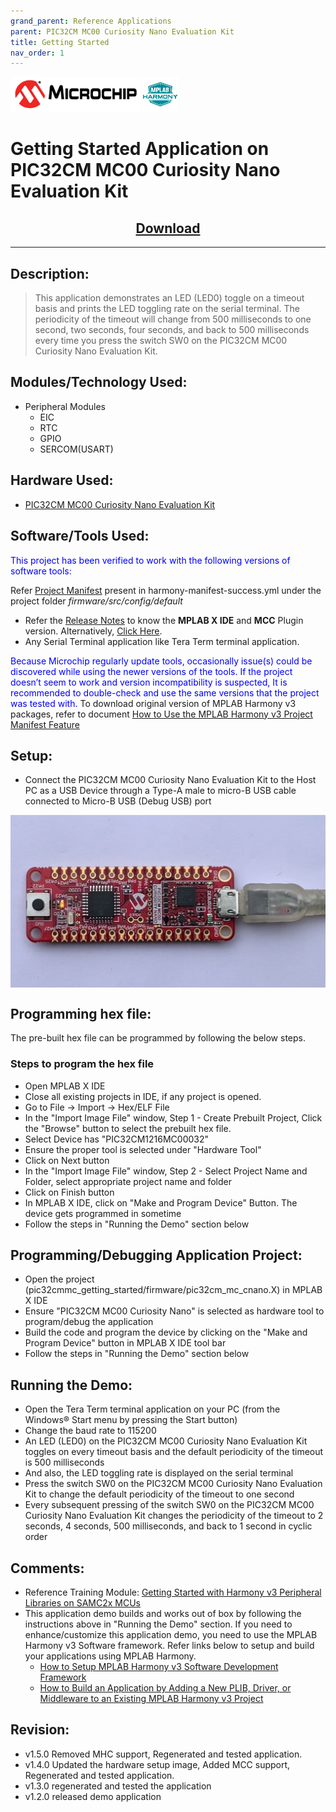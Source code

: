 ```yaml
---
grand_parent: Reference Applications
parent: PIC32CM MC00 Curiosity Nano Evaluation Kit
title: Getting Started
nav_order: 1
---
```


<img src = "images/microchip_logo.png">
<img src = "images/microchip_mplab_harmony_logo_small.png">

# Getting Started Application on PIC32CM MC00 Curiosity Nano Evaluation Kit
<h2 align="center"> <a href="https://github.com/Microchip-MPLAB-Harmony/reference_apps/releases/latest/download/pic32cmmc_getting_started.zip" > Download </a> </h2>

-----
## Description:

> This application demonstrates an LED (LED0) toggle on a timeout basis and prints the LED toggling rate on the serial terminal. The periodicity of the timeout will change from 500 milliseconds to one second, two seconds, four seconds, and back to 500 milliseconds every time you press the switch SW0 on the PIC32CM MC00 Curiosity Nano Evaluation Kit.

## Modules/Technology Used:
- Peripheral Modules
	- EIC
	- RTC       
	- GPIO
	- SERCOM(USART)

## Hardware Used:

- [PIC32CM MC00 Curiosity Nano Evaluation Kit](https://www.microchip.com/DevelopmentTools/ProductDetails/PartNO/EV10N93A)   

## Software/Tools Used:
<span style="color:blue"> This project has been verified to work with the following versions of software tools:</span>  

Refer [Project Manifest](./firmware/src/config/default/harmony-manifest-success.yml) present in harmony-manifest-success.yml under the project folder *firmware/src/config/default*  
- Refer the [Release Notes](../../../release_notes.md#development-tools) to know the **MPLAB X IDE** and **MCC** Plugin version. Alternatively, [Click Here](https://github.com/Microchip-MPLAB-Harmony/reference_apps/blob/master/release_notes.md#development-tools).
- Any Serial Terminal application like Tera Term terminal application.

<span style="color:blue"> Because Microchip regularly update tools, occasionally issue(s) could be discovered while using the newer versions of the tools. If the project doesn’t seem to work and version incompatibility is suspected, It is recommended to double-check and use the same versions that the project was tested with. </span> To download original version of MPLAB Harmony v3 packages, refer to document [How to Use the MPLAB Harmony v3 Project Manifest Feature](https://ww1.microchip.com/downloads/en/DeviceDoc/How-to-Use-the-MPLAB-Harmony-v3-Project-Manifest-Feature-DS90003305.pdf)

## Setup:
- Connect the PIC32CM MC00 Curiosity Nano Evaluation Kit to the Host PC as a USB Device through a Type-A male to micro-B USB cable connected to Micro-B USB (Debug USB) port

<img src = "images/getting_started_demo_setup.png" align="middle">

## Programming hex file:
The pre-built hex file can be programmed by following the below steps.  

### Steps to program the hex file
- Open MPLAB X IDE
- Close all existing projects in IDE, if any project is opened.
- Go to File -> Import -> Hex/ELF File
- In the "Import Image File" window, Step 1 - Create Prebuilt Project, Click the "Browse" button to select the prebuilt hex file.
- Select Device has "PIC32CM1216MC00032"
- Ensure the proper tool is selected under "Hardware Tool"
- Click on Next button
- In the "Import Image File" window, Step 2 - Select Project Name and Folder, select appropriate project name and folder
- Click on Finish button
- In MPLAB X IDE, click on "Make and Program Device" Button. The device gets programmed in sometime
- Follow the steps in "Running the Demo" section below


## Programming/Debugging Application Project:
- Open the project (pic32cmmc_getting_started/firmware/pic32cm_mc_cnano.X) in MPLAB X IDE
- Ensure "PIC32CM MC00 Curiosity Nano" is selected as hardware tool to program/debug the application
- Build the code and program the device by clicking on the "Make and Program Device" button in MPLAB X IDE tool bar
- Follow the steps in "Running the Demo" section below

## Running the Demo:
- Open the Tera Term terminal application on your PC (from the Windows® Start menu by pressing the Start button)
- Change the baud rate to 115200
- An LED (LED0) on the PIC32CM MC00 Curiosity Nano Evaluation Kit toggles on every timeout basis and the default periodicity of the timeout is 500 milliseconds
- And also, the LED toggling rate is displayed on the serial terminal
- Press the switch SW0 on the PIC32CM MC00 Curiosity Nano Evaluation Kit to change the default periodicity of the timeout to one second
- Every subsequent pressing of the switch SW0 on the PIC32CM MC00 Curiosity Nano Evaluation Kit changes the periodicity of the timeout to 2 seconds, 4 seconds, 500 milliseconds, and back to 1 second in cyclic order

## Comments:
- Reference Training Module: [Getting Started with Harmony v3 Peripheral Libraries on SAMC2x MCUs](https://microchipdeveloper.com/harmony3:samc21-getting-started-training-module)
- This application demo builds and works out of box by following the instructions above in "Running the Demo" section. If you need to enhance/customize this application demo, you need to use the MPLAB Harmony v3 Software framework. Refer links below to setup and build your applications using MPLAB Harmony.
	- [How to Setup MPLAB Harmony v3 Software Development Framework](https://ww1.microchip.com/downloads/en/DeviceDoc/How_to_Setup_MPLAB_%20Harmony_v3_Software_Development_Framework_DS90003232C.pdf)
	- [How to Build an Application by Adding a New PLIB, Driver, or Middleware to an Existing MPLAB Harmony v3 Project](http://ww1.microchip.com/downloads/en/DeviceDoc/How_to_Build_Application_Adding_PLIB_%20Driver_or_Middleware%20_to_MPLAB_Harmony_v3Project_DS90003253A.pdf)  

## Revision:
- v1.5.0 Removed MHC support, Regenerated and tested application.
- v1.4.0 Updated the hardware setup image, Added MCC support, Regenerated and tested application.
- v1.3.0 regenerated and tested the application
- v1.2.0 released demo application
